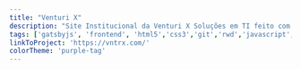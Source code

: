 ```yaml
---
title: "Venturi X"
description: "Site Institucional da Venturi X Soluções em TI feito com GatsbyJS"
tags: ['gatsbyjs', 'frontend', 'html5','css3','git','rwd','javascript', 'react']
linkToProject: 'https://vntrx.com/'
colorTheme: 'purple-tag'
---
```


